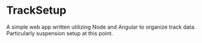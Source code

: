 # TrackSetup
A simple web app written utilizing Node and Angular to organize track data. Particularly suspension setup at this point.
